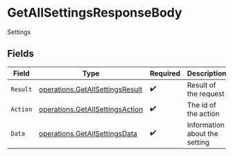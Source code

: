# GetAllSettingsResponseBody

Settings


## Fields

| Field                                                                              | Type                                                                               | Required                                                                           | Description                                                                        |
| ---------------------------------------------------------------------------------- | ---------------------------------------------------------------------------------- | ---------------------------------------------------------------------------------- | ---------------------------------------------------------------------------------- |
| `Result`                                                                           | [operations.GetAllSettingsResult](../../models/operations/getallsettingsresult.md) | :heavy_check_mark:                                                                 | Result of the request                                                              |
| `Action`                                                                           | [operations.GetAllSettingsAction](../../models/operations/getallsettingsaction.md) | :heavy_check_mark:                                                                 | The id of the action                                                               |
| `Data`                                                                             | [operations.GetAllSettingsData](../../models/operations/getallsettingsdata.md)     | :heavy_check_mark:                                                                 | Information about the setting                                                      |